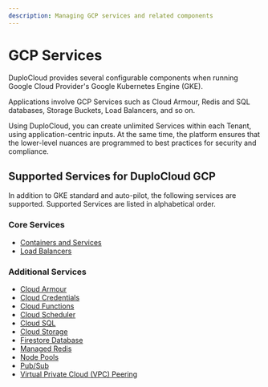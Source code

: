 ```yaml
---
description: Managing GCP services and related components
---
```


# GCP Services

DuploCloud provides several configurable components when running Google Cloud Provider's Google Kubernetes Engine (GKE).

Applications involve GCP Services such as Cloud Armour, Redis and SQL databases, Storage Buckets, Load Balancers, and so on.&#x20;

Using DuploCloud, you can create unlimited Services within each Tenant, using application-centric inputs. At the same time, the platform ensures that the lower-level nuances are programmed to best practices for security and compliance.&#x20;

## Supported Services for DuploCloud GCP

In addition to GKE standard and auto-pilot, the following services are supported. Supported Services are listed in alphabetical order.

### Core Services

* [Containers and Services](containers/)
* [Load Balancers](step-4-create-a-load-balancer.md)

### Additional Services

* [Cloud Armour](cloud-armour.md)
* [Cloud Credentials](cloud-credentials.md)
* [Cloud Functions](cloud-functions.md)
* [Cloud Scheduler](s3-bucket-1.md)
* [Cloud SQL](cloud-sql.md)
* [Cloud Storage](s3-bucket-2.md)
* [Firestore Database](gcp-databases/firestore-database.md)
* [Managed Redis](gcp-databases/managed-redis.md)
* [Node Pools](node-pools.md)
* [Pub/Sub](s3-bucket-3.md)
* [Virtual Private Cloud (VPC) Peering](virtual-private-cloud-vpc-peering.md)
